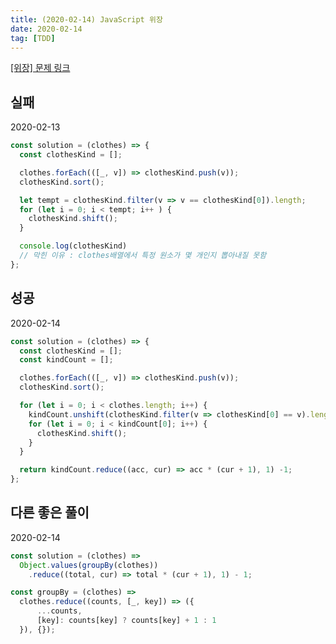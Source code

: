 ```yaml
---
title: (2020-02-14) JavaScript 위장
date: 2020-02-14
tag: [TDD]
---
```


[[위장] 문제 링크](https://programmers.co.kr/learn/courses/30/lessons/42578)

## 실패

2020-02-13

```javascript
const solution = (clothes) => {
  const clothesKind = [];

  clothes.forEach(([_, v]) => clothesKind.push(v));
  clothesKind.sort();

  let tempt = clothesKind.filter(v => v == clothesKind[0]).length;
  for (let i = 0; i < tempt; i++ ) {
    clothesKind.shift();
  }

  console.log(clothesKind)
  // 막힌 이유 : clothes배열에서 특정 원소가 몇 개인지 뽑아내질 못함
};
```

## 성공

2020-02-14

```javascript
const solution = (clothes) => {
  const clothesKind = [];
  const kindCount = [];

  clothes.forEach(([_, v]) => clothesKind.push(v));
  clothesKind.sort();

  for (let i = 0; i < clothes.length; i++) {
    kindCount.unshift(clothesKind.filter(v => clothesKind[0] == v).length);
    for (let i = 0; i < kindCount[0]; i++) {
      clothesKind.shift();
    }
  }

  return kindCount.reduce((acc, cur) => acc * (cur + 1), 1) -1;
};
```

## 다른 좋은 풀이

2020-02-14

```javascript
const solution = (clothes) =>
  Object.values(groupBy(clothes))
    .reduce((total, cur) => total * (cur + 1), 1) - 1;

const groupBy = (clothes) =>
  clothes.reduce((counts, [_, key]) => ({
      ...counts,
      [key]: counts[key] ? counts[key] + 1 : 1
  }), {});
```
